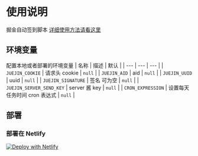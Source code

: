 # 使用说明

掘金自动签到脚本
[详细使用方法请看这里](https://juejin.cn/post/7021027165294559245)

## 环境变量

配置本地或者部署的环境变量
| 名称 | 描述 | 默认 |
| --- | --- | --- |
| `JUEJIN_COOKIE` | 请求头 cookie | `null` |
| `JUEJIN_AID` | aid | `null` |
| `JUEJIN_UUID` | uuid | `null` |
| `JUEJIN_SIGNATURE` | 签名 可为空 | `null` |
| `JUEJIN_SERVER_SEND_KEY` | server 酱 key | `null` |
| `CRON_EXPRESSION` | 设置每天任务时间 cron 表达式 | `null` |

## 部署

### 部署在 Netlify

[![Deploy with Netlify](https://www.netlify.com/img/deploy/button.svg)](https://app.netlify.com/start/deploy?repository=https%3A%2F%2Fgithub.com%2Fphy-lei%2Fnetlify_juejin_auto)
